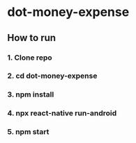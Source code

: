 # dot-money-expense

## How to run

### 1. Clone repo
### 2. cd dot-money-expense
### 3. npm install
### 4. npx react-native run-android
### 5. npm start

